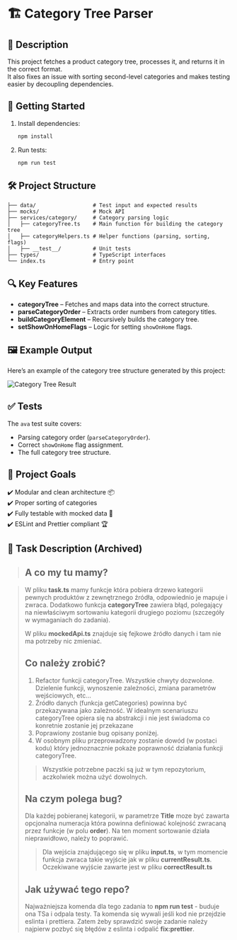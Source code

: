 # 🏗 Category Tree Parser

## 📌 Description  
This project fetches a product category tree, processes it, and returns it in the correct format.  
It also fixes an issue with sorting second-level categories and makes testing easier by decoupling dependencies.  

## 🚀 Getting Started  
1. Install dependencies:  
   ```bash
   npm install
   ```
2. Run tests:  
   ```bash
   npm run test
   ```

## 🛠 Project Structure  
```
├── data/                  # Test input and expected results
├── mocks/                 # Mock API
├── services/category/     # Category parsing logic
│   ├── categoryTree.ts    # Main function for building the category tree
│   ├── categoryHelpers.ts # Helper functions (parsing, sorting, flags)
│   ├── __test__/          # Unit tests
├── types/                 # TypeScript interfaces
└── index.ts               # Entry point
```

## 🔍 Key Features  
- **categoryTree** – Fetches and maps data into the correct structure.  
- **parseCategoryOrder** – Extracts order numbers from category titles.  
- **buildCategoryElement** – Recursively builds the category tree.  
- **setShowOnHomeFlags** – Logic for setting `showOnHome` flags. 

## 🖼 Example Output  
Here’s an example of the category tree structure generated by this project:  

![Category Tree Result](https://jakubmrzyglod.eu/img/category-tree-output.gif)

## ✅ Tests  
The `ava` test suite covers:  
- Parsing category order (`parseCategoryOrder`).  
- Correct `showOnHome` flag assignment.  
- The full category tree structure.  

## 📌 Project Goals
✔️ Modular and clean architecture 📦  
✔️ Proper sorting of categories          
✔️ Fully testable with mocked data 🧪  
✔️ ESLint and Prettier compliant 🏆  


## 📜 Task Description (Archived)
> ## A co my tu mamy?

> W pliku **task.ts** mamy funkcje która pobiera drzewo kategorii pewnych produktów z zewnętrznego źródła, odpowiednio je mapuje i zwraca.
> Dodatkowo funkcja **categoryTree** zawiera błąd, polegający na niewłaściwym sortowaniu kategorii drugiego poziomu (szczegóły w wymaganiach do zadania).
>
> W pliku **mockedApi.ts** znajduje się fejkowe źródło danych i tam nie ma potrzeby nic zmieniać.
>
> ## Co należy zrobić?
>
> 1. Refactor funkcji categoryTree. Wszystkie chwyty dozwolone. Dzielenie funkcji, wynoszenie zależności, zmiana parametrów wejściowych, etc...
> 2. Źródło danych (funkcja getCategories) powinna być przekazywana jako zależność. W idealnym scenariuszu categoryTree opiera się na abstrakcji i nie jest świadoma co konretnie zostanie jej przekazane
> 3. Poprawiony zostanie bug opisany poniżej.
> 4. W osobnym pliku przeprowadzony zostanie dowód (w postaci kodu) który jednoznacznie pokaże poprawność działania funkcji categoryTree.
>
> > Wszystkie potrzebne paczki są już w tym repozytorium, aczkolwiek można użyć dowolnych.
>
> ## Na czym polega bug?
>
> Dla każdej pobieranej kategorii, w parametrze **Title** moze być zawarta opcjonalna numeracja która powinna definiować kolejność zwracaną przez funkcje (w polu **order**).
> Na ten moment sortowanie działa nieprawidłowo, należy to poprawić.
>
> > Dla wejścia znajdującego się w pliku **input.ts**, w tym momencie funkcja zwraca takie wyjście jak w pliku **currentResult.ts**. Oczekiwane wyjście zawarte jest w pliku **correctResult.ts**
>
> ## Jak używać tego repo?
>
> Najważniejsza komenda dla tego zadania to **npm run test** - buduje ona TSa i odpala testy. Ta komenda się wywali jeśli kod nie przejdzie eslinta i prettiera. Zatem żeby sprawdzić swoje zadanie należy najpierw pozbyć się błędów z eslinta i odpalić **fix:prettier**.
